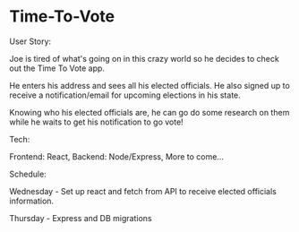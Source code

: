 # Time-To-Vote

User Story:

Joe is tired of what's going on in this crazy world so he decides to check out the Time To Vote app. 

He enters his address and sees all his elected officials. He also signed up to receive a notification/email for upcoming elections in his state. 

Knowing who his elected officials are, he can go do some research on them while he waits to get his notification to go vote!

Tech:

Frontend: React,
Backend: Node/Express,
More to come...

Schedule:

Wednesday - Set up react and fetch from API to receive elected officials information.

Thursday - Express and DB migrations 







